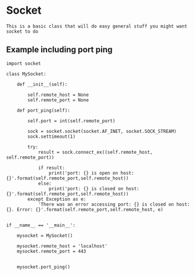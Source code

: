 # Socket

    This is a basic class that will do easy general stuff you might want socket to do
    
    
## Example including port ping

    import socket

    class MySocket:
        
        def __init__(self):
            
            self.remote_host = None
            self.remote_port = None
            
        def port_ping(self):
        
            self.port = int(self.remote_port)
            
            sock = socket.socket(socket.AF_INET, socket.SOCK_STREAM)
            sock.settimeout(1)
            
            try:
                result = sock.connect_ex((self.remote_host, self.remote_port))
                
                if result:
                    print('port: {} is open on host: {}'.format(self.remote_port,self.remote_host))
                else:
                    print('port: {} is closed on host: {}'.format(self.remote_port,self.remote_host))
            except Exception as e:
                'There was an error accessing port: {} is closed on host: {}. Error: {}'.format(self.remote_port,self.remote_host, e)
                
                
    if __name__ == '__main__':
        
        mysocket = MySocket()
        
        mysocket.remote_host = 'localhost'
        mysocket.remote_port = 443
        
        
        mysocket.port_ping()
